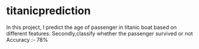 # titanicprediction
In this project, I predict the age of passenger in titanic boat based 
on different features.
Secondly,classify whether the passenger survived or not Accuracy :- 78% 
